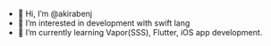 - 👋 Hi, I’m @akirabenj
- 👀 I’m interested in development with swift lang
- 🌱 I’m currently learning Vapor(SSS), Flutter, iOS app development.
<!---
akirabenj/akirabenj is a ✨ special ✨ repository because its `README.md` (this file) appears on your GitHub profile.
You can click the Preview link to take a look at your changes.
--->
